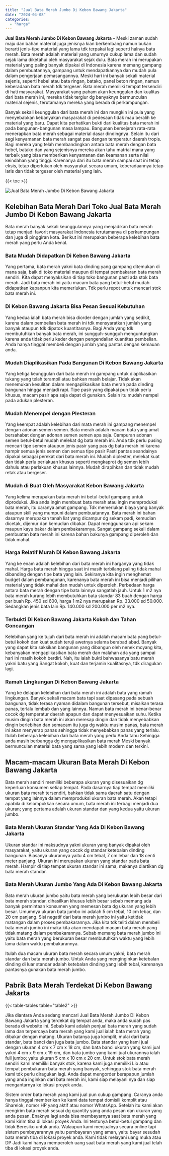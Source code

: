 ```yaml
---
title: "Jual Bata Merah Jumbo Di Kebon Bawang Jakarta"
date: "2024-04-08"
categories: 
  - "harga"
---
```


**Jual Bata Merah Jumbo Di Kebon Bawang Jakarta** – Meski zaman sudah maju dan bahan material juga jenisnya kian berkembang namun bukan berarti jenis-tipe material yang lama tdk terpakai lagi seperti halnya bata merah. Bata merah adalah material yang umurnya cukup lama dan sudah sejak lama diketahui oleh masyarakat sejak dulu. Bata merah ini merupakan material yang paling banyak dipakai di Indonesia karena memang gampang dalam pembuatannya, gampang untuk mendapatkannya dan mudah pula dalam pengerjaan pemasangannya. Meski hari ini banyak sekali material sejenis, seperti hebel atau bata ringan, batako, panel beton ringan, namun keberadaan bata merah tdk tergeser. Bata merah memiliki tempat tersendiri di hati masyarakat. Masyarakat yang paham akan keunggulan dan kualitas dari bata merah ini, mereka tidak tergiur dg banyaknya bermunculan material sejenis, terutamanya mereka yang berada di perkampungan.

Banyak sekali keunggulan dari bata merah ini dan mungkin ini pula yang menyebabkan kebanyakan masyarakat di pedesaan tidak mau beralih ke material yang baru. Dapat kita perhatikan bukti dari kualitas bata merah ini pada bangunan-bangunan masa lampau. Bangunan bersejarah rata-rata menerapkan bata merah sebagai material dasar dindingnya. Selain itu dari segi kenyamanan bata merah sangat pas dengan temperatur daerah tropis. Bagi mereka yang telah membandingkan antara bata merah dengan bata hebel, batako dan yang sejenisnya mereka akan tahu matrial mana yang terbaik yang bisa memberikan kenyamanan dan keamanan serta nilai keindahan yang tinggi. Karenanya dari itu bata merah sampai saat ini tetap eksis, tetap diperlukan oleh masyarakat secara umum, keberadaannya tetap laris dan tidak tergeser oleh material yang lain.

{{< toc >}}

![Jual Bata Merah Jumbo Di Kebon Bawang Jakarta](/images/jual-bata-merah-17.png)

## Kelebihan Bata Merah Dari Toko Jual Bata Merah Jumbo Di Kebon Bawang Jakarta

Bata merah banyak sekali keunggulannya yang menjadikan bata merah tetap menjadi favorit masyarakat Indonesia terutamanya di perkampungan dan juga di pinggiran kota. Berikut ini merupakan beberapa kelebihan bata merah yang perlu Anda kenal.

### Bata Mudah Didapatkan Di Kebon Bawang Jakarta

Yang pertama, bata merah yakni bata dinding yang gampang ditemukan di mana saja, baik di toko material maupun di tempat pembakaran bata merah sendiri. Kita dapat menyaksikan di tiap toko bangunan pasti ada stok bata merah. Jadi bata merah ini yaitu macam bata yang betul-betul mudah didapatkan kapanpun kita memerlukan. Tdk perlu repot untuk mencari stok bata merah ini.

### Di Kebon Bawang Jakarta Bisa Pesan Sesuai Kebutuhan

Yang kedua ialah bata merah bisa diorder dengan jumlah yang sedikit, karena dalam pembelian bata merah ini tdk mensyaratkan jumlah yang banyak ataupun tdk dipatok kuantitasnya. Bagi Anda yang tdk membutuhkan banyak bata merah, ini sungguh-sungguh menguntungkan karena anda tidak perlu keder dengan pengendalian kuantitas pembelian. Anda hanya tinggal membeli dengan jumlah yang pantas dengan kemauan anda.

### Mudah Diaplikasikan Pada Bangunan Di Kebon Bawang Jakarta

Yang ketiga keunggulan dari bata merah ini gampang untuk diaplikasikan tukang yang telah terampil atau bahkan masih belajar. Tidak akan menemukan kesulitan dalam mengaplikasikan bata merah pada dinding bangunan hingga menjadi rapi. Tipe pasir yang dipakai pun tidak perlu khusus, macam pasir apa saja dapat di gunakan. Selain itu mudah nempel pada adukan plesteran.

### Mudah Menempel dengan Plesteran

Yang keempat adalah kelebihan dari mata merah ini gampang menempel dengan adonan semen semen. Bata merah adalah macam bata yang amat bersahabat dengan adonan semen semen apa saja. Campuran adonan semen betul-betul mudah melekat dg bata merah ini. Anda tdk perlu pusing mencari tipe semen ataupun jenis pasir yang pas dg bata merah ini karena hampir semua jenis semen dan semua tipe pasir Pasti pantas seandainya dipakai sebagai perekat dari bata merah ini. Mudah diplester, melekat kuat dan tidak perlu perlakuan khusus seperti mengkaprot dg semen lebih dahulu atau perlakuan khusus lainnya. Mudah dirapihkan dan tidak mudah retak atau bergeser.

### Mudah di Buat Oleh Masyarakat Kebon Bawang Jakarta

Yang kelima merupakan bata merah ini betul-betul gampang untuk diproduksi. Jika anda ingin membuat bata merah atau ingin memproduksi bata merah, itu caranya amat gampang. Tdk memerlukan biaya yang banyak ataupun skill yang mumpuni dalam pembuatannya. Bata merah ini bahan dasarnya merupakan tanah liat yang dicampur dg sekam padi, kemudian dicetak, dijemur dan kemudian dibakar. Dapat menggunakan api sekam maupun kayu bakar dalam pembakarannya. Sangat gampang sekali dalam pembuatan bata merah ini karena bahan bakunya gampang diperoleh dan tidak mahal.

### Harga Relatif Murah Di Kebon Bawang Jakarta

Yang ke enam adalah kelebihan dari bata merah ini harganya yang tidak mahal. Harga bata merah hingga saat ini masih terbilang paling tidak mahal dibanding dengan tipe bata yang lain. Sekiranya kita ingin menghemat budget dalam pembangunan, karenanya bata merah ini bisa menjadi pilihan material yang tidak mahal dan mudah untuk diperoleh. Perbedaan harga antara bata merah dengan tipe bata lainnya sangatlah jauh. Untuk 1 m2 nya bata merah kurang lebih membutuhkan bata standar 83 buah dengan harga per buah Rp. 450 sd 600, harga 1 m2 nya merupakan Rp. 33.000 sd 50.000. Sedangkan jenis bata lain Rp. 140.000 sd 200.000 per m2 nya.

### Terbukti Di Kebon Bawang Jakarta Kokoh dan Tahan Goncangan

Kelebihan yang ke tujuh dari bata merah ini adalah macam bata yang betul-betul kokoh dan kuat sudah teruji awetnya selama berabad abad. Banyak yang dapat kita saksikan bangunan yang dibangun oleh nenek moyang kita, kebanyakan mengaplikasikan bata merah dan malahan ada yang sampai hari ini masih kokoh berdiri. Nah, itu ialah bukti bahwasanya batu merah yakni batu yang Sangat kokoh, kuat dan terjamin kualitasnya, tdk diragukan lagi.

### Ramah Lingkungan Di Kebon Bawang Jakarta

Yang ke delapan kelebihan dari bata merah ini adalah bata yang ramah lingkungan. Banyak sekali macam bata tapi saat dipasang pada sebuah bangunan, tidak terasa nyaman didalam bangunan tersebut, misalkan terasa panas, terlalu lembab dan yang lainnya. Namun bata merah ini benar-benar cocok dg temperatur daerah apapun dan dapat menyesuaikan suhu. Ketika musim dingin bata merah ini akan meresap dingin dan tidak menyebabkan dingin berlebihan dan semacam itu juga dg waktu musim panas, bata merah ini akan menyerap panas sehingga tidak menyebabkan panas yang terlalu. Itulah beberapa kelebihan dari bata merah yang perlu Anda tahu Sehingga anda masih berbangga dg mengaplikasikan bata merah Meski banyak bermunculan material bata yang sama yang lebih modern dan terkini.

## Macam-macam Ukuran Bata Merah Di Kebon Bawang Jakarta

Bata merah sendiri memiliki beberapa ukuran yang disesuaikan dg keperluan konsumen setiap tempat. Pada dasarnya tiap tempat memiliki ukuran bata merah tersendiri, bahkan tidak sama daerah satu dengan tempat yang lainnya dalam memproduksi ukuran bata merah. Akan tetapi apabila di kelompokkan secara umum, bata merah ini terbagi menjadi dua ukuran; yang pertama adalah ukuran standar dan yang kedua yaitu ukuran jumbo.

### Bata Merah Ukuran Standar Yang Ada Di Kebon Bawang Jakarta

Ukuran standar ini maksudnya yakni ukuran yang banyak dipakai oleh masyarakat, yaitu ukuran yang cocok dg standar ketebalan dinding bangunan. Biasanya ukurannya yaitu 4 cm tebal, 7 cm lebar dan 18 centi meter panjang. Ukuran ini merupakan ukuran yang standar pada bata merah. Hampir di tiap tempat ukuran standar ini sama, makanya diartikan dg bata merah standar.

### Bata Merah Ukuran Jumbo Yang Ada Di Kebon Bawang Jakarta

Bata merah ukuran jumbo yaitu bata merah yang berukuran lebih besar dari bata merah standar. dihasilkan khusus lebih besar sebab memang ada banyak permintaan konsumen yang memesan bata dg ukuran yang lebih besar. Umumnya ukuran bata jumbo ini adalah 5 cm tebal, 10 cm lebar, dan 20 cm panjang. Sisi negatif dari bata merah jumbo ini yaitu ketidak matangan dalam proses pembakarannya. Jika kita tdk teliti dalam membeli bata merah jumbo ini maka kita akan mendapati macam bata merah yang tidak matang dalam pembakarannya. Sebab memang bata merah jumbo ini yaitu bata merah yang berukuran besar membutuhkan waktu yang lebih lama dalam waktu pembakarannya.

Itulah dua macam ukuran bata merah secara umum yakni; bata merah standar dan bata merah jumbo. Untuk Anda yang menginginkan ketebalan dinding di luar standar adalah ketebalan dinding yang lebih tebal, karenanya pantasnya gunakan bata merah jumbo.

## Pabrik Bata Merah Terdekat Di Kebon Bawang Jakarta

{{< table-tables table="table2" >}}

Jika diantara Anda sedang mencari Jual Bata Merah Jumbo Di Kebon Bawang Jakarta yang terdekat dg tempat anda, maka anda sudah pas berada di website ini. Sebab kami adalah penjual bata merah yang sudah lama dan terpercaya bata merah yang kami jual ialah bata merah yang dibakar dengan matang. Ukuran batanya juga komplit, mulai dari bata standar, bata banci dan juga bata jumbo. Bata standar yang kami jual dengan ukuran 4 cm x 7 cm x 18 cm, dan bata banci ukuran yang kami jual yakni 4 cm x 9 cm x 19 cm, dan bata jumbo yang kami jual ukurannya ialah full jumbo; yaitu ukuran 5 cm x 10 cm x 20 cm. Untuk stok bata merah sendiri kami memiliki banyak stok, karena kami juga memiliki Lio atau tempat pembakaran bata merah yang banyak, sehingga stok bata merah kami tdk perlu diragukan lagi. Anda dapat mengorder berapapun jumlah yang anda inginkan dari bata merah ini, kami siap melayani nya dan siap mengantarnya ke lokasi proyek anda.

Sistem order bata merah yang kami jual pun cukup gampang. Caranya anda hanya tinggal memberikan ke kami data tempat domisili komplit atau Sharelok, nomor HP yang aktif atau nomor WhatsApp. Setelah itu kami akan mengirim bata merah sesuai dg quantity yang anda pesan dan ukuran yang anda pesan. Enaknya lagi anda bisa membayarnya saat bata merah yang kami kirim tiba di lokasi proyek Anda. Ini tentunya betul-betul gampang dan tidak Beresiko untuk anda. Walaupun kami menjualnya secara online tapi sistem pembayarannya yaitu pembayaran yang aman, yaitu bayar sesudah bata merah tiba di lokasi proyek anda. Kami tidak melayani uang muka atau DP Jadi kami hanya memperoleh uang saat bata merah yang kami jual telah tiba di lokasi proyek anda.
